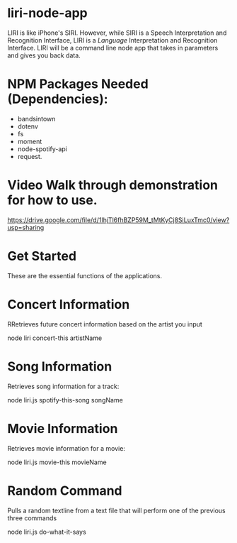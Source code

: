 # liri-node-app


LIRI is like iPhone's SIRI. However, while SIRI is a Speech Interpretation and Recognition Interface, LIRI is a *_Language_* Interpretation and Recognition Interface. LIRI will be a command line node app that takes in parameters and gives you back data.

# NPM Packages Needed (Dependencies):

* bandsintown 
* dotenv 
* fs 
* moment 
* node-spotify-api 
* request.



# Video Walk through demonstration for how to use. 
https://drive.google.com/file/d/1IhjTl6fhBZP59M_tMtKyCj8SiLuxTmc0/view?usp=sharing

# Get Started
These are the essential functions of the applications. 

# Concert Information
RRetrieves future concert information based on the artist you input

node liri concert-this artistName

# Song Information
Retrieves song information for a track:

node liri.js spotify-this-song songName

# Movie Information
Retrieves movie information for a movie:

node liri.js movie-this movieName

# Random Command
Pulls a random textline from a text file that will perform one of the previous three commands

node liri.js do-what-it-says
